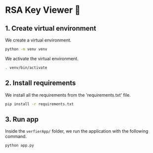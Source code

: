 # RSA Key Viewer 🚀

## 1. Create virtual environment

We create a virtual environment.
```bash
python -m venv venv 
```

We activate the virtual environment.
```bash
. venv/bin/activate
```

## 2. Install requirements

We install all the requirements from the 'requirements.txt' file.
```bash
pip install -r requirements.txt
```
## 3. Run app

Inside the ```verfierApp/``` folder, we run the application with the following command.
```bash
python app.py
```
